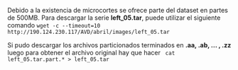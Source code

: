 Debido a la existencia de microcortes se ofrece parte del dataset en partes de 500MB. Para descargar la serie **left_05.tar**, puede utilizar el siguiente comando 
`wget -c --timeout=10 http://190.124.230.117/AVD/abril/images/left_05.tar` 

Si pudo descargar los archivos particionados terminados en **.aa, .ab, ... , .zz**   luego para obtener el archivo original hay que hacer
` cat left_05.tar.part.* > left_05.tar`
